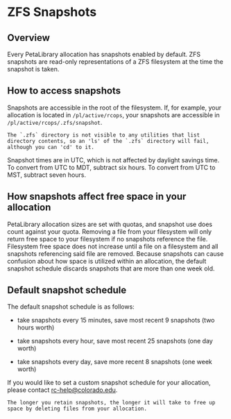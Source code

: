 # ZFS Snapshots

## Overview

Every PetaLibrary allocation has snapshots enabled by default.
ZFS snapshots are read-only representations of a ZFS filesystem at the
time the snapshot is taken. 

## How to access snapshots

Snapshots are accessible in the root of the filesystem. If, for example,
your allocation is located in `/pl/active/rcops`, your snapshots are
accessible in `/pl/active/rcops/.zfs/snapshot`. 

```{note}
The `.zfs` directory is not visible to any utilities that list directory contents, so an 'ls' of the `.zfs` directory will fail, although you can 'cd' to it.
```

Snapshot times are in UTC, which is not affected by daylight savings
time. To convert from UTC to MDT, subtract six hours. To convert
from UTC to MST, subtract seven hours.

## How snapshots affect free space in your allocation

PetaLibrary allocation sizes are set with quotas, and snapshot use does
count against your quota. Removing a file from your filesystem will
only return free space to your filesystem if no snapshots reference the
file. Filesystem free space does not increase until a file on a filesystem
and all snapshots referencing said file are removed. Because snapshots
can cause confusion about how space is utilized within an allocation,
the default snapshot schedule discards snapshots that are more than one
week old.

## Default snapshot schedule

The default snapshot schedule is as follows:

 - take snapshots every 15 minutes, save most recent 9 snapshots (two
   hours worth)

 - take snapshots every hour, save most recent 25 snapshots (one day
   worth)

 - take snapshots every day, save more recent 8 snapshots (one week worth)

If you would like to set a custom snapshot schedule for your allocation,
please contact rc-help@colorado.edu. 

```{note}
The longer you retain snapshots, the longer it will take to free up space by deleting files from your allocation.
```

